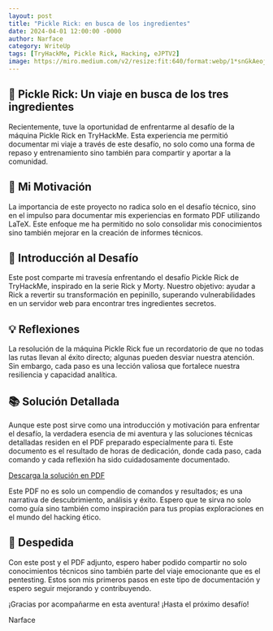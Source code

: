 ```yaml
---
layout: post
title: "Pickle Rick: en busca de los ingredientes"
date: 2024-04-01 12:00:00 -0000
author: Narface
category: WriteUp
tags: [TryHackMe, Pickle Rick, Hacking, eJPTV2]
image: https://miro.medium.com/v2/resize:fit:640/format:webp/1*snGkAeojBfNWBFge4fCd1g.jpeg
---
```


## 🚀 Pickle Rick: Un viaje en busca de los tres ingredientes

Recientemente, tuve la oportunidad de enfrentarme al desafío de la máquina Pickle Rick en TryHackMe. Esta experiencia me permitió documentar mi viaje a través de este desafío, no solo como una forma de repaso y entrenamiento sino también para compartir y aportar a la comunidad.

## 🌟 Mi Motivación

La importancia de este proyecto no radica solo en el desafío técnico, sino en el impulso para documentar mis experiencias en formato PDF utilizando LaTeX. Este enfoque me ha permitido no solo consolidar mis conocimientos sino también mejorar en la creación de informes técnicos.

## 🎯 Introducción al Desafío

Este post comparte mi travesía enfrentando el desafío Pickle Rick de TryHackMe, inspirado en la serie Rick y Morty. Nuestro objetivo: ayudar a Rick a revertir su transformación en pepinillo, superando vulnerabilidades en un servidor web para encontrar tres ingredientes secretos.

## 💡 Reflexiones

La resolución de la máquina Pickle Rick fue un recordatorio de que no todas las rutas llevan al éxito directo; algunas pueden desviar nuestra atención. Sin embargo, cada paso es una lección valiosa que fortalece nuestra resiliencia y capacidad analítica.

## 📚 Solución Detallada

Aunque este post sirve como una introducción y motivación para enfrentar el desafío, la verdadera esencia de mi aventura y las soluciones técnicas detalladas residen en el PDF preparado especialmente para ti. Este documento es el resultado de horas de dedicación, donde cada paso, cada comando y cada reflexión ha sido cuidadosamente documentado.

[Descarga la solución en PDF](/assets/pdf/Pickle%20Rick.pdf)

Este PDF no es solo un compendio de comandos y resultados; es una narrativa de descubrimiento, análisis y éxito. Espero que te sirva no solo como guía sino también como inspiración para tus propias exploraciones en el mundo del hacking ético.

## 🔏 Despedida

Con este post y el PDF adjunto, espero haber podido compartir no solo conocimientos técnicos sino también parte del viaje emocionante que es el pentesting. Estos son mis primeros pasos en este tipo de documentación y espero seguir mejorando y contribuyendo.

¡Gracias por acompañarme en esta aventura! ¡Hasta el próximo desafío!

Narface

